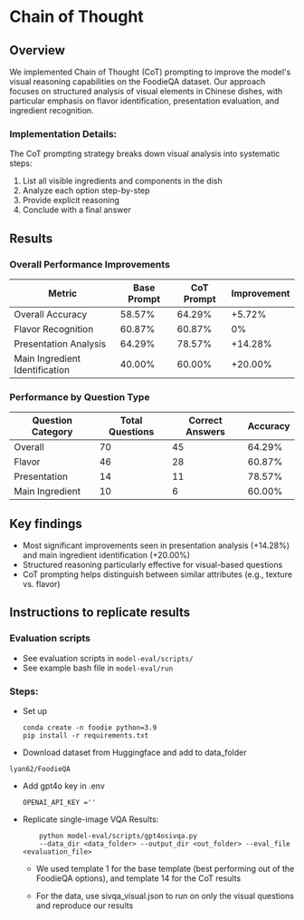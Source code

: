 # Chain of Thought

## Overview
We implemented Chain of Thought (CoT) prompting to improve the model's visual reasoning capabilities on the FoodieQA dataset. Our approach focuses on structured analysis of visual elements in Chinese dishes, with particular emphasis on flavor identification, presentation evaluation, and ingredient recognition.

### Implementation Details:
The CoT prompting strategy breaks down visual analysis into systematic steps:

1. List all visible ingredients and components in the dish
2. Analyze each option step-by-step
3. Provide explicit reasoning
4. Conclude with a final answer


## Results
### Overall Performance Improvements
| Metric | Base Prompt | CoT Prompt | Improvement |
|--------|-------------|------------|-------------|
| Overall Accuracy | 58.57% | 64.29% | +5.72% |
| Flavor Recognition | 60.87% | 60.87% | 0% |
| Presentation Analysis | 64.29% | 78.57% | +14.28% |
| Main Ingredient Identification | 40.00% | 60.00% | +20.00% |

### Performance by Question Type
| Question Category | Total Questions | Correct Answers | Accuracy |
|------------------|-----------------|-----------------|-----------|
| Overall | 70 | 45 | 64.29% |
| Flavor | 46 | 28 | 60.87% |
| Presentation | 14 | 11 | 78.57% |
| Main Ingredient | 10 | 6 | 60.00% |


## Key findings
- Most significant improvements seen in presentation analysis (+14.28%) and main ingredient identification (+20.00%)
- Structured reasoning particularly effective for visual-based questions
- CoT prompting helps distinguish between similar attributes (e.g., texture vs. flavor)


## Instructions to replicate results

### Evaluation scripts
- See evaluation scripts in `model-eval/scripts/`
- See example bash file in `model-eval/run`

###  Steps:
- Set up
    ```
    conda create -n foodie python=3.9
    pip install -r requirements.txt
    ```

- Download dataset from Huggingface and add to data_folder

```
lyan62/FoodieQA
```

- Add gpt4o key in .env
    ```
    OPENAI_API_KEY =''
    ```

- Replicate single-image VQA Results:

    ```
        python model-eval/scripts/gpt4osivqa.py 
        --data_dir <data_folder> --output_dir <out_folder> --eval_file <evaluation_file> 
    ```
     - We used template 1 for the base template (best performing out of the FoodieQA options), and template 14 for the CoT results

    - For the data, use sivqa_visual.json to run on only the visual questions and reproduce our results

    